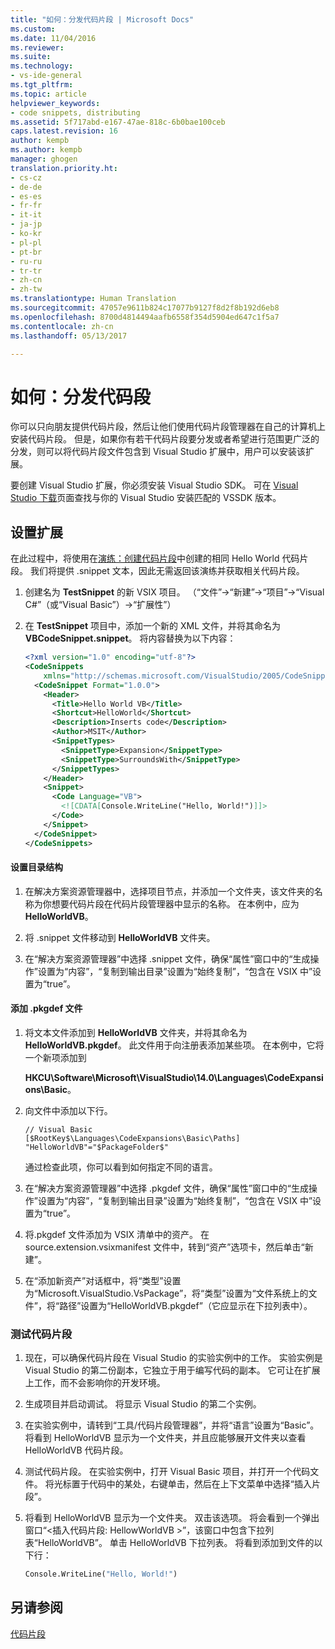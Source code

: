 ```yaml
---
title: "如何：分发代码片段 | Microsoft Docs"
ms.custom: 
ms.date: 11/04/2016
ms.reviewer: 
ms.suite: 
ms.technology:
- vs-ide-general
ms.tgt_pltfrm: 
ms.topic: article
helpviewer_keywords:
- code snippets, distributing
ms.assetid: 5f717abd-e167-47ae-818c-6b0bae100ceb
caps.latest.revision: 16
author: kempb
ms.author: kempb
manager: ghogen
translation.priority.ht:
- cs-cz
- de-de
- es-es
- fr-fr
- it-it
- ja-jp
- ko-kr
- pl-pl
- pt-br
- ru-ru
- tr-tr
- zh-cn
- zh-tw
ms.translationtype: Human Translation
ms.sourcegitcommit: 47057e9611b824c17077b9127f8d2f8b192d6eb8
ms.openlocfilehash: 8700d4814494aafb6558f354d5904ed647c1f5a7
ms.contentlocale: zh-cn
ms.lasthandoff: 05/13/2017

---
```

# <a name="how-to-distribute-code-snippets"></a>如何：分发代码段
你可以只向朋友提供代码片段，然后让他们使用代码片段管理器在自己的计算机上安装代码片段。 但是，如果你有若干代码片段要分发或者希望进行范围更广泛的分发，则可以将代码片段文件包含到 Visual Studio 扩展中，用户可以安装该扩展。  

 要创建 Visual Studio 扩展，你必须安装 Visual Studio SDK。 可在 [Visual Studio 下载](https://www.visualstudio.com/downloads/)页面查找与你的 Visual Studio 安装匹配的 VSSDK 版本。  

## <a name="setting-up-the-extension"></a>设置扩展  
 在此过程中，将使用在[演练：创建代码片段](../ide/walkthrough-creating-a-code-snippet.md)中创建的相同 Hello World 代码片段。 我们将提供 .snippet 文本，因此无需返回该演练并获取相关代码片段。  

1.  创建名为 **TestSnippet** 的新 VSIX 项目。 （“文件”->“新建”->“项目”->“Visual C#”（或“Visual Basic”）->“扩展性”）  

2.  在 **TestSnippet** 项目中，添加一个新的 XML 文件，并将其命名为 **VBCodeSnippet.snippet**。 将内容替换为以下内容：  

    ```xml  
    <?xml version="1.0" encoding="utf-8"?>  
    <CodeSnippets  
        xmlns="http://schemas.microsoft.com/VisualStudio/2005/CodeSnippet">  
      <CodeSnippet Format="1.0.0">  
        <Header>  
          <Title>Hello World VB</Title>  
          <Shortcut>HelloWorld</Shortcut>  
          <Description>Inserts code</Description>  
          <Author>MSIT</Author>  
          <SnippetTypes>  
            <SnippetType>Expansion</SnippetType>  
            <SnippetType>SurroundsWith</SnippetType>  
          </SnippetTypes>  
        </Header>  
        <Snippet>  
          <Code Language="VB">  
            <![CDATA[Console.WriteLine("Hello, World!")]]>  
          </Code>  
        </Snippet>  
      </CodeSnippet>  
    </CodeSnippets>  
    ```  

#### <a name="setting-up-the-directory-structure"></a>设置目录结构  

1.  在解决方案资源管理器中，选择项目节点，并添加一个文件夹，该文件夹的名称为你想要代码片段在代码片段管理器中显示的名称。 在本例中，应为 **HelloWorldVB**。  

2.  将 .snippet 文件移动到 **HelloWorldVB** 文件夹。  

3.  在“解决方案资源管理器”中选择 .snippet 文件，确保“属性”窗口中的“生成操作”设置为“内容”，“复制到输出目录”设置为“始终复制”，“包含在 VSIX 中”设置为“true”。  

#### <a name="adding-the-pkgdef-file"></a>添加 .pkgdef 文件  

1.  将文本文件添加到 **HelloWorldVB** 文件夹，并将其命名为 **HelloWorldVB.pkgdef**。 此文件用于向注册表添加某些项。 在本例中，它将一个新项添加到  

     **HKCU\Software\Microsoft\VisualStudio\14.0\Languages\CodeExpansions\Basic**。  

2.  向文件中添加以下行。  

    ```  
    // Visual Basic   
    [$RootKey$\Languages\CodeExpansions\Basic\Paths]   
    "HelloWorldVB"="$PackageFolder$"  
    ```  

     通过检查此项，你可以看到如何指定不同的语言。  

3.  在“解决方案资源管理器”中选择 .pkgdef 文件，确保“属性”窗口中的“生成操作”设置为“内容”，“复制到输出目录”设置为“始终复制”，“包含在 VSIX 中”设置为“true”。  

4.  将.pkgdef 文件添加为 VSIX 清单中的资产。 在 source.extension.vsixmanifest 文件中，转到“资产”选项卡，然后单击“新建”。  

5.  在“添加新资产”对话框中，将“类型”设置为“Microsoft.VisualStudio.VsPackage”，将“类型”设置为“文件系统上的文件”，将“路径”设置为“HelloWorldVB.pkgdef”（它应显示在下拉列表中）。  

### <a name="testing-the-snippet"></a>测试代码片段  

1.  现在，可以确保代码片段在 Visual Studio 的实验实例中的工作。 实验实例是 Visual Studio 的第二份副本，它独立于用于编写代码的副本。 它可让在扩展上工作，而不会影响你的开发环境。  

2.  生成项目并启动调试。 将显示 Visual Studio 的第二个实例。  

3.  在实验实例中，请转到“工具/代码片段管理器”，并将“语言”设置为“Basic”。 将看到 HelloWorldVB 显示为一个文件夹，并且应能够展开文件夹以查看 HelloWorldVB 代码片段。  

4.  测试代码片段。 在实验实例中，打开 Visual Basic 项目，并打开一个代码文件。 将光标置于代码中的某处，右键单击，然后在上下文菜单中选择“插入片段”。  

5.  将看到 HelloWorldVB 显示为一个文件夹。 双击该选项。 将会看到一个弹出窗口“<插入代码片段: HellowWorldVB >”，该窗口中包含下拉列表“HelloWorldVB”。 单击 HelloWorldVB 下拉列表。 将看到添加到文件的以下行：  

    ```vb  
    Console.WriteLine("Hello, World!")  
    ```  

## <a name="see-also"></a>另请参阅  
 [代码片段](../ide/code-snippets.md)

